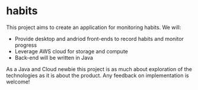 # habits
This project aims to create an application for monitoring habits. We will:
- Provide desktop and andriod front-ends to record habits and monitor progress
- Leverage AWS cloud for storage and compute
- Back-end will be written in Java

As a Java and Cloud newbie this project is as much about exploration of the technologies as it is about the product. 
Any feedback on implementation is welcome!
